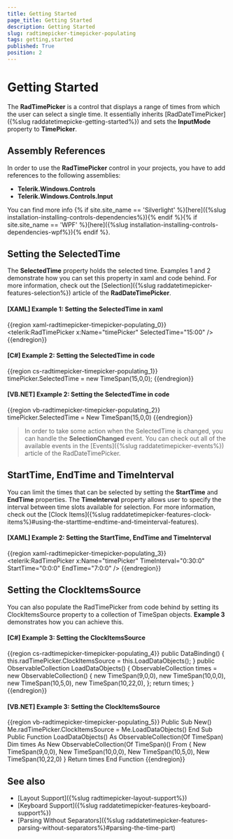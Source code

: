 ```yaml
---
title: Getting Started
page_title: Getting Started
description: Getting Started
slug: radtimepicker-timepicker-populating
tags: getting,started
published: True
position: 2
---
```


# Getting Started

The __RadTimePicker__ is a control that displays a range of times from which the user can select a single time. It essentially inherits [RadDateTimePicker]({%slug raddatetimepicke-getting-started%}) and sets the __InputMode__ property to __TimePicker__.

## Assembly References

In order to use the __RadTimePicker__ control in your projects, you have to add references to the following assemblies:
* __Telerik.Windows.Controls__
* __Telerik.Windows.Controls.Input__

You can find more info {% if site.site_name == 'Silverlight' %}[here]({%slug installation-installing-controls-dependencies%}){% endif %}{% if site.site_name == 'WPF' %}[here]({%slug installation-installing-controls-dependencies-wpf%}){% endif %}.

## Setting the SelectedTime

The __SelectedTime__ property holds the selected time. Examples 1 and 2 demonstrate how you can set this property in xaml and code behind. For more information, check out the [Selection]({%slug raddatetimepicker-features-selection%}) article of the __RadDateTimePicker__.

#### __[XAML] Example 1: Setting the SelectedTime in xaml__

{{region xaml-radtimepicker-timepicker-populating_0}}
 	<telerik:RadTimePicker x:Name="timePicker" SelectedTime="15:00" />
{{endregion}}

#### __[C#] Example 2: Setting the SelectedTime in code__

{{region cs-radtimepicker-timepicker-populating_1}}
	timePicker.SelectedTime = new TimeSpan(15,0,0);
{{endregion}}

#### __[VB.NET] Example 2: Setting the SelectedTime in code__

{{region vb-radtimepicker-timepicker-populating_2}}
	timePicker.SelectedTime = New TimeSpan(15,0,0)
{{endregion}}

> In order to take some action when the SelectedTime is changed, you can handle the __SelectionChanged__ event. You can check out all of the available events in the [Events]({%slug raddatetimepicker-events%}) article of the RadDateTimePicker.

## StartTime, EndTime and TimeInterval

You can limit the times that can be selected by setting the __StartTime__ and __EndTime__ properties. The __TimeInterval__ property allows user to specify the interval between time slots available for selection. For more information, check out the [Clock Items]({%slug raddatetimepicker-features-clock-items%}#using-the-starttime-endtime-and-timeinterval-features).

#### __[XAML] Example 2: Setting the StartTime, EndTime and TimeInterval__

{{region xaml-radtimepicker-timepicker-populating_3}}
	<telerik:RadTimePicker x:Name="timePicker" TimeInterval="0:30:0" StartTime="0:0:0" EndTime="7:0:0" />
{{endregion}}

## Setting the ClockItemsSource

You can also populate the RadTimePicker from code behind by setting its ClockItemsSource property to a collection of TimeSpan objects. **Example 3** demonstrates how you can achieve this. 

#### __[C#] Example 3: Setting the ClockItemsSource__

{{region cs-radtimepicker-timepicker-populating_4}}
	public DataBinding()
	{
	    this.radTimePicker.ClockItemsSource = this.LoadDataObjects();
	}
	public ObservableCollection<TimeSpan> LoadDataObjects()
	{
	    ObservableCollection<TimeSpan> times = new ObservableCollection<TimeSpan>()
	    { 
	       new TimeSpan(9,0,0),
	       new TimeSpan(10,0,0),
	       new TimeSpan(10,5,0),
	       new TimeSpan(10,22,0),
	    };
	    return times;
	}
{{endregion}}

#### __[VB.NET] Example 3: Setting the ClockItemsSource__

{{region vb-radtimepicker-timepicker-populating_5}}
	Public Sub New()
		Me.radTimePicker.ClockItemsSource = Me.LoadDataObjects()
	End Sub
	Public Function LoadDataObjects() As ObservableCollection(Of TimeSpan)
		Dim times As New ObservableCollection(Of TimeSpan)() From {
			New TimeSpan(9,0,0),
			New TimeSpan(10,0,0),
			New TimeSpan(10,5,0),
			New TimeSpan(10,22,0)
		}
		Return times
	End Function
{{endregion}}

## See also 

* [Layout Support]({%slug radtimepicker-layout-support%})
* [Keyboard Support]({%slug raddatetimepicker-features-keyboard-support%})
* [Parsing Without Separators]({%slug raddatetimepicker-features-parsing-without-separators%}#parsing-the-time-part)
